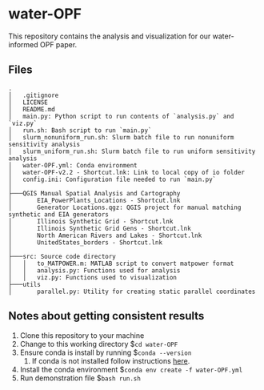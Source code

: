 # water-OPF

This repository contains the analysis and visualization for our water-informed OPF paper. 

## Files
```
.
│   .gitignore
│   LICENSE
│   README.md
│   main.py: Python script to run contents of `analysis.py` and `viz.py`
│   run.sh: Bash script to run `main.py`
│   slurm_nonuniform_run.sh: Slurm batch file to run nonuniform sensitivity analysis
│   slurm_uniform_run.sh: Slurm batch file to run uniform sensitivity analysis
│   water-OPF.yml: Conda environment
│   water-OPF-v2.2 - Shortcut.lnk: Link to local copy of io folder
│   config.ini: Configuration file needed to run `main.py`
│
├───QGIS Manual Spatial Analysis and Cartography
│       EIA_PowerPlants_Locations - Shortcut.lnk
│       Generator Locations.qgz: QGIS project for manual matching synthetic and EIA generators
│       Illinois Synthetic Grid - Shortcut.lnk
│       Illinois Synthetic Grid Gens - Shortcut.lnk
│       North American Rivers and Lakes - Shortcut.lnk
│       UnitedStates_borders - Shortcut.lnk
│
├───src: Source code directory
│   │   to_MATPOWER.m: MATLAB script to convert matpower format
│   │   analysis.py: Functions used for analysis 
│   │   viz.py: Functions used to visualization
├───utils
│       parallel.py: Utility for creating static parallel coordinates 
```

## Notes about getting consistent results
1. Clone this repository to your machine
2. Change to this working directory $`cd water-OPF`
3. Ensure conda is install by running $`conda --version`
    1. If conda is not installed follow instructions [here](https://docs.conda.io/en/latest/miniconda.html).
4. Install the conda environment  $`conda env create -f water-OPF.yml`
5. Run demonstration file $`bash run.sh`
